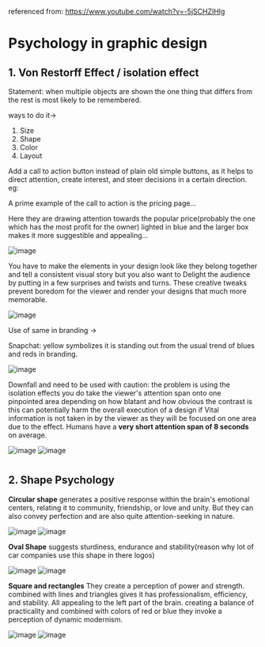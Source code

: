 referenced from: https://www.youtube.com/watch?v=-5jSCHZIHlg

# Psychology in graphic design

## 1. Von Restorff Effect / isolation effect

Statement: when multiple objects are shown the one thing that differs from the rest is most likely to be remembered.

ways to do it-> 
1. Size
1. Shape
1. Color
1. Layout 

Add a call to action button instead of plain old simple buttons, as it helps to direct attention, 
create interest, and steer decisions in a certain direction. eg:

A prime example of the call to action is the pricing page...

Here they are drawing attention towards the popular price(probably the one which has the most profit for the owner) lighted in blue and the larger box makes it more suggestible and appealing...

![image](https://github.com/Erkesto/practice/assets/62474995/1a364afc-14c5-4646-827b-08857bbda895)

You have to make the elements in your design look like they belong together and tell a consistent visual story but you also want to Delight the audience by putting in a few surprises and twists and turns. These creative tweaks prevent boredom for the viewer and render your designs that much more memorable.

![image](https://github.com/Erkesto/practice/assets/62474995/1db1c978-0897-4f16-b2bc-c0419bf87377)

Use of same in branding ->

Snapchat: yellow symbolizes it is standing out from the usual trend of blues and reds in branding. 

![image](https://github.com/Erkesto/practice/assets/62474995/88d72a77-0134-4045-8cc0-86479ef6e83e)


Downfall and need to be used with caution:
the problem is using the isolation effects you do take the viewer's attention span onto one pinpointed area depending on how blatant and how obvious the contrast is this can potentially harm the overall execution of a design if Vital information is not taken in by the viewer as they will be focused on one area due to the effect.
Humans have a **very short attention span of 8 seconds** on average.

![image](https://github.com/Erkesto/practice/assets/62474995/04f7bc6b-4b51-4878-8bd1-c9c533a50b8d)
![image](https://github.com/Erkesto/practice/assets/62474995/c03aebad-45dc-4d0c-8d9f-96475133d460)
#

## 2. Shape Psychology
**Circular shape** generates a positive response within the brain's emotional centers, relating it to community, friendship, or love and unity. But they can also convey perfection and are also quite attention-seeking in nature.

![image](https://github.com/Erkesto/practice/assets/62474995/9d7bb90f-b22f-4200-9b9d-7d95b46fa0a4)
![image](https://github.com/Erkesto/practice/assets/62474995/2cb05b06-9468-46cd-90f3-55809b4f4a35)

**Oval Shape** suggests sturdiness, endurance and stability(reason why lot of car companies use this shape in there logos)

![image](https://github.com/Erkesto/practice/assets/62474995/c7bc749f-a27b-461c-8042-d275edb5ceca)
![image](https://github.com/Erkesto/practice/assets/62474995/34826bc9-dad7-45f2-b7e3-62a1028fbfab)

**Square and rectangles** They create a perception of power and strength.
combined with lines and triangles gives it has professionalism, efficiency, and stability. All appealing to the left part of the brain. creating a balance of practicality and combined with colors of red or blue they invoke a perception of dynamic modernism.  

![image](https://github.com/Erkesto/practice/assets/62474995/88b00845-766a-4a12-8e16-d4e22232cdb9)
![image](https://github.com/Erkesto/practice/assets/62474995/02e171eb-36d8-4c62-ab16-cae1046930be)

